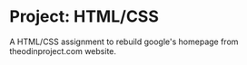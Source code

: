 # Project: HTML/CSS
A HTML/CSS assignment to rebuild google's homepage from theodinproject.com website.
